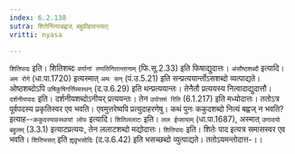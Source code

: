 ```yaml
---
index: 6.2.138
sutra: शितेर्नित्याबह्वज् बहुव्रीहावभसत्
vritti: nyasa

---
```

`शितिपादः` इति। शितिशब्दः `वर्णानां तणतिनितान्तानाम्` (फि.सू.2.33) इति फिषाद्युदात्तः। `अंसौष्ठशब्दौ` इत्यादि। `अम रोगे` (धा.पा.1720) इत्यस्मात् `अमः सन्` (पं.उ.5.21) इति सन्प्रत्ययार्न्तोऽसशब्दो व्यत्पाद्यते। ओष्ठशब्दोऽपि `उषिकुषिगर्त्तिब्यस्थन्` (द.उ.6.29) इति थन्प्रत्ययान्तः। तेनैतौ प्रत्ययस्य नित्वादाद्युदात्तौ।
`दर्शनीयपादः` इति। दर्शनीयशब्दोऽनीयर् प्रत्ययन्तः। तेन `उपोत्तमं रिति` (6.1.217) इति मध्योदात्तः। ततोऽत्र पूर्वपदस्य प्रकृतिस्वर एव भवति। एवमुत्तरेष्वपि प्रत्युदाहरणेषु। कथं पुनः ककुदशब्दो नित्यं बह्वज् न भवति? इत्याह--`ककुदस्यावस्थायां लोपः` इत्यादि। `शितिललाटः` इति। `लल ईप्सायाम्` (धा.पा.1687), अस्मात् `उणादयो बहुलम्` (3.3.1) इत्याटप्रत्ययः, तेन ललाटशब्दो मद्योदात्तः। `शितिपादः` इति। शितेः पाद इत्यत्र समासस्वर एव भवति। `शितिभसत्` इति `शृ़दृ़भसोदिः` (द.उ.6.42) इति भसच्छब्दो व्युत्पाद्यते। ततोऽयमन्तोदात्त-।।
